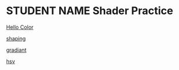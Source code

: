 # STUDENT NAME  Shader Practice


[Hello Color](draw.html?shader=00_color.frag)

[shaping](draw.html?shader=01_shaping.frag)

[gradiant](draw.html?shader=02_gradiant.frag)

[hsv](draw.html?shader=03_hsv.frag)